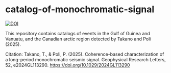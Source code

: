 # catalog-of-monochromatic-signal

[![DOI](https://zenodo.org/badge/902135099.svg)](https://doi.org/10.5281/zenodo.14402695)

This repository contains catalogs of events in the Gulf of Guinea and Vanuatu, and the Canadian arctic region detected by Takano and Poli (2025).

Citation: Takano, T., & Poli, P. (2025). Coherence-based characterization of a long-period monochromatic seismic signal. Geophysical Research Letters, 52, e2024GL113290. https://doi.org/10.1029/2024GL113290


